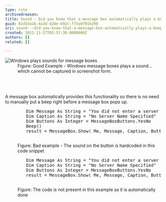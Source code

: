 ```yaml
---
type: rule
archivedreason: 
title: Sound - Did you know that a message box automatically plays a beep?
guid: 81d5da16-4a3d-420e-b92c-f73a0791b290
uri: sound---did-you-know-that-a-message-box-automatically-plays-a-beep
created: 2012-11-27T02:57:30.0000000Z
authors: []
related: []

---
```



<dl class="goodImage"><dt><img border="0" alt="Windows plays sounds for message boxes" src="http&#58;//www.ssw.com.au/ssw/Standards/Rules/Images/Win7SoundError.png" /></dt>
<dd>Figure&#58; Good Example - Windows message boxes plays a sound... which cannot be captured in screenshot form.</dd></dl>
<br><excerpt class='endintro'></excerpt><br>
​<div>A message box automatically provides this functionality so there is no need to manually put a beep right before a message box pops up.</div>
<dl class="badCode"><dt><pre>        Dim Message As String = &quot;You did not enter a server name. Cancel this operation?&quot;
        Dim Caption As String = &quot;No Server Name Specified&quot;
        Dim Buttons As Integer = MessageBoxButtons.YesNo
        Beep()
        result = MessageBox.Show( Me, Message, Caption, Buttons)
                    </pre></dt>
<dd>Figure&#58; Bad example - The sound on the button is hardcoded in this code snippet</dd></dl>
<dl class="goodCode"><dt><pre>        Dim Message As String = &quot;You did not enter a server name. Cancel this operation?&quot;
        Dim Caption As String = &quot;No Server Name Specified&quot;
        Dim Buttons As Integer = MessageBoxButtons.YesNo
        result = MessageBox.Show( Me, Message, Caption, Buttons)
                    </pre></dt>
<dd>Figure&#58; The code is not present in this example as it is automatically done</dd></dl>



